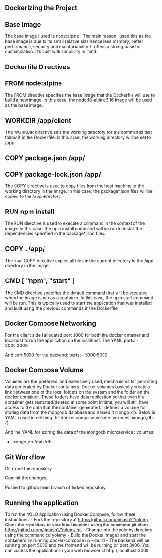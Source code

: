 ## Dockerizing the Project
## Base Image
The base image i used is node:alpine . The main reason i used this as the base image is due to its small relative size hence less memory, better performance, security and maintainability. It offers a strong base for customization. It’s built with simplicity in mind.

## Dockerfile Directives
## FROM node:alpine
The FROM directive specifies the base image that the Dockerfile will use to build a new image. In this case, the node:18-alpine3.16 image will be used as the base image.

## WORKDIR /app/client
The WORKDIR directive sets the working directory for the commands that follow it in the Dockerfile. In this case, the working directory will be set to /app.

## COPY package.json /app/
## COPY package-lock.json /app/
The COPY directive is used to copy files from the host machine to the working directory in the image. In this case, the package*.json files will be copied to the /app directory.

## RUN npm install
The RUN directive is used to execute a command in the context of the image. In this case, the npm install command will be run to install the dependencies specified in the package*.json files.

## COPY . /app/
The final COPY directive copies all files in the current directory to the /app directory in the image.

## CMD [ "npm", "start" ]
The CMD directive specifies the default command that will be executed when the image is run as a container. In this case, the npm start command will be run. This is typically used to start the application that was installed and built using the previous commands in the Dockerfile.

## Docker Compose Networking
For the client side I allocated port 3000 for both the docker cntainer and localhost to run the application on the localhost. The YAML
ports: - 3000:3000

And port 5000 for the backend:
ports: - 5000:5000

## Docker Compose Volume
Volumes are the preferred, and extensively used, mechanisms for persisting data generated by Docker containers. Docker volumes basically create a link between one of the local folders on the system and the folder on the docker container. These folders have data replication so that even if a container gets restarted/deleted at some point in time, you will still have access to the data that the container generated. I defined a volume for storing data from the mongodb database and named it mongo_db. Below is YAML i used in defining the docker compose volume:
volumes:
mongo_db: {}

And the YAML for storing the data of the mongodb microservice :
volumes:
- mongo_db:/data/db

## Git Workflow
Git clone the repository.

Commit the changes.

Pushed to github main branch of forked repository.

## Running the application
To run the YOLO application using Docker Compose, follow these instructions: - Fork the repository at https://github.com/rimash2/Yolomy - Clone the repository to your local machine using the command git clone https://github.com/rimash2/Yolomy.git - Change into the yolomy directory using the command cd yolomy - Build the Docker images and start the containers by running docker-compose up --build - The backend will be running on port 5000 and the frontend will be running on port 3000. You can access the application in your web browser at http://localhost:3000
